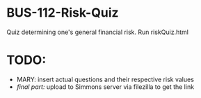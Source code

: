 # BUS-112-Risk-Quiz

Quiz determining one's general financial risk. Run riskQuiz.html

# TODO:
- MARY: insert actual questions and their respective risk values
- *final part:* upload to Simmons server via filezilla to get the link
